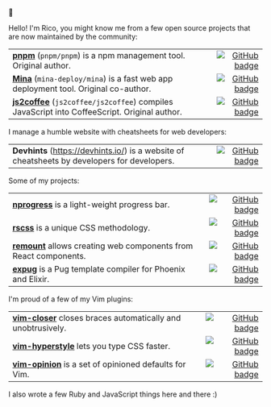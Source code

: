 :tada:

Hello! I'm Rico, you might know me from a few open source projects that are now maintained by the community:

|                                                                                                                                                    |                                                                                                                                                          |
|:-------------------------------------------------------------------------------------------------------------------------------------------------- | -------------------------------------------------------------------------------------------------------------------------------------------------------: |
| [**pnpm**](https://github.com/pnpm/pnpm) (`pnpm/pnpm`) is a npm management tool. Original author.                                           |                     <a href='https://github.com/pnpm/pnpm'><img src='https://img.shields.io/github/stars/pnpm/pnpm?style=social' alt='GitHub badge'></a> |
| [**Mina**](https://github.com/mina-deploy/mina) (`mina-deploy/mina`) is a fast web app deployment tool. Original co-author.               |       <a href='https://github.com/mina-deploy/mina'><img src='https://img.shields.io/github/stars/mina-deploy/mina?style=social' alt='GitHub badge'></a> |
| [**js2coffee**](https://github.com/js2coffee/js2coffe) (`js2coffee/js2coffee`) compiles JavaScript into CoffeeScript. Original author. | <a href='https://github.com/js2coffee/js2coffee'><img src='https://img.shields.io/github/stars/js2coffee/js2coffee?style=social' alt='GitHub badge'></a> |

I manage a humble website with cheatsheets for web developers:

|                                                                                               |                                                                                                                                                            |
|:--------------------------------------------------------------------------------------------- | ---------------------------------------------------------------------------------------------------------------------------------------------------------: |
| **Devhints** (https://devhints.io/) is a website of cheatsheets by developers for developers. | <a href='https://github.com/rstacruz/cheatsheets'><img src='https://img.shields.io/github/stars/rstacruz/cheatsheets?style=social' alt='GitHub badge'></a> |

Some of my projects:

|                                                                                                          |                                                                                                                                                        |
|:-------------------------------------------------------------------------------------------------------- | -----------------------------------------------------------------------------------------------------------------------------------------------------: |
| [**nprogress**](https://github.com/rstacruz/nprogress) is a light-weight progress bar.                   | <a href='https://github.com/rstacruz/nprogress'><img src='https://img.shields.io/github/stars/rstacruz/nprogress?style=social' alt='GitHub badge'></a> |
| [**rscss**](https://github.com/rstacruz/rscss) is a unique CSS methodology.                              |         <a href='https://github.com/rstacruz/rscss'><img src='https://img.shields.io/github/stars/rstacruz/rscss?style=social' alt='GitHub badge'></a> |
| [**remount**](https://github.com/rstacruz/remount) allows creating web components from React components. |     <a href='https://github.com/rstacruz/remount'><img src='https://img.shields.io/github/stars/rstacruz/remount?style=social' alt='GitHub badge'></a> |
| [**expug**](https://github.com/rstacruz/expug) is a Pug template compiler for Phoenix and Elixir.        |         <a href='https://github.com/rstacruz/expug'><img src='https://img.shields.io/github/stars/rstacruz/expug?style=social' alt='GitHub badge'></a> |

I'm proud of a few of my Vim plugins:

|                                                                                                         |                                                                                                                                                                  |
|:------------------------------------------------------------------------------------------------------- | ---------------------------------------------------------------------------------------------------------------------------------------------------------------: |
| [**vim-closer**](https://github.com/rstacruz/vim-closer) closes braces automatically and unobtrusively. |         <a href='https://github.com/rstacruz/vim-closer'><img src='https://img.shields.io/github/stars/rstacruz/vim-closer?style=social' alt='GitHub badge'></a> |
| [**vim-hyperstyle**](https://github.com/rstacruz/vim-hyperstyle) lets you type CSS faster.              | <a href='https://github.com/rstacruz/vim-hyperstyle'><img src='https://img.shields.io/github/stars/rstacruz/vim-hyperstyle?style=social' alt='GitHub badge'></a> |
| [**vim-opinion**](https://github.com/rstacruz/vim-opinion) is a set of opinioned defaults for Vim.      |       <a href='https://github.com/rstacruz/vim-opinion'><img src='https://img.shields.io/github/stars/rstacruz/vim-opinion?style=social' alt='GitHub badge'></a> |

I also wrote a few Ruby and JavaScript things here and there :)
